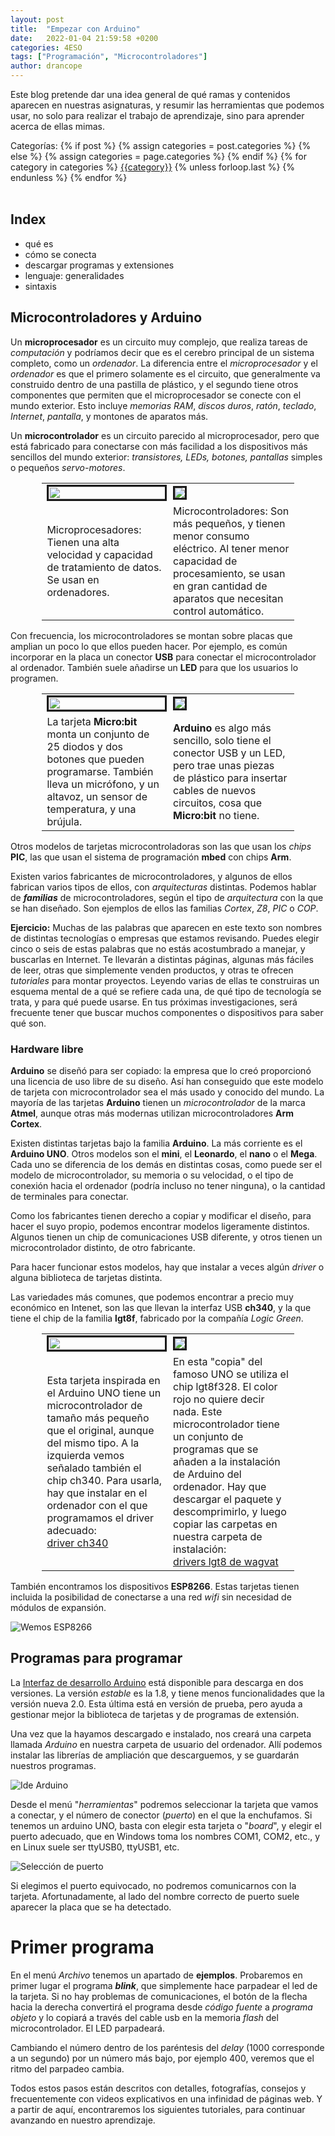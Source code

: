 ```yaml
---
layout: post
title:  "Empezar con Arduino"
date:   2022-01-04 21:59:58 +0200
categories: 4ESO
tags: ["Programación", "Microcontroladores"]
author: drancope
---
```

Este blog pretende dar una idea general de qué ramas y contenidos aparecen en nuestras asignaturas, y resumir las herramientas que podemos usar, no solo para realizar el trabajo de aprendizaje, sino para aprender acerca de ellas mimas.

<div class="post-categories">
 Categorías: {% if post %}
   {% assign categories = post.categories %}
 {% else %}
   {% assign categories = page.categories %}
 {% endif %}
 {% for category in categories %}
 <a href="{{site.baseurl}}/categories/#{{category|slugize}}">{{category}}</a>
 {% unless forloop.last %}&nbsp;{% endunless %}
 {% endfor %}
</div>
<br>

## Index

- qué es
- cómo se conecta
- descargar programas y extensiones
- lenguaje: generalidades
- sintaxis

## Microcontroladores y Arduino

Un **microprocesador** es un circuito muy complejo, que realiza tareas de *computación* y podríamos decir que es el cerebro principal de un sistema completo, como un *ordenador*. La diferencia entre el *microprocesador* y el *ordenador* es que el primero solamente es el circuito, que generalmente va construido dentro de una pastilla de plástico, y el segundo tiene otros componentes que permiten que el microprocesador se conecte con el mundo exterior. Esto incluye *memorias RAM*, *discos duros*, *ratón*, *teclado*, *Internet*, *pantalla*, y montones de aparatos más.

Un **microcontrolador** es un circuito parecido al microprocesador, pero que está fabricado para conectarse con más facilidad a los dispositivos más sencillos del mundo exterior: *transistores, LEDs, botones, pantallas* simples o pequeños *servo-motores*.

<div style="margin-left: auto; margin-right: auto; width: 80%;">
    <table>
      <tr style="padding: 10px;">
        <td style="width: 50%;">
          <img style=" border-style: solid;height: 110%;" src="/assets/microprocesadores.jpeg">
        </td>
        <td>
          <img style=" border-style: solid;" src="/assets/microcontroladores.jpeg">
        </td>
      </tr>
      <tr>
        <td>
          Microprocesadores: Tienen una alta velocidad y capacidad de tratamiento de datos. Se usan en ordenadores.
        </td>
        <td>
          Microcontroladores: Son más pequeños, y tienen menor consumo eléctrico. Al tener menor capacidad de procesamiento, se usan en gran cantidad de aparatos que necesitan control automático.
        </td>
      </tr>
    </table>
</div>

Con frecuencia, los microcontroladores se montan sobre placas que amplian un poco lo que ellos pueden hacer. Por ejemplo, es común incorporar en la placa un conector **USB** para conectar el microcontrolador al ordenador. También suele añadirse un **LED** para que los usuarios lo programen.

<div style="margin-left: auto; margin-right: auto; width: 80%;">
    <table>
      <tr style="padding: 10px;">
        <td style="width: 50%;">
          <img style=" border-style: solid;height: 110%;" src="/assets/microbit.jpeg">
        </td>
        <td>
          <img style=" border-style: solid;" src="/assets/arduinouno.jpeg">
        </td>
      </tr>
      <tr>
        <td>
        La tarjeta <b>Micro:bit</b> monta un conjunto de 25 diodos y dos botones que pueden programarse. También lleva un micrófono, y un altavoz, un sensor de temperatura, y una brújula.
        </td>
        <td>
          <b>Arduino</b> es algo más sencillo, solo tiene el conector USB y un LED, pero trae unas piezas de plástico para insertar cables de nuevos circuitos, cosa que <b>Micro:bit</b> no tiene.
        </td>
      </tr>
    </table>
</div>

Otros modelos de tarjetas microcontroladoras son las que usan los *chips* **PIC**, las que usan el sistema de programación **mbed** con chips **Arm**.

Existen varios fabricantes de microcontroladores, y algunos de ellos fabrican varios tipos de ellos, con *arquitecturas* distintas. Podemos hablar de ***familias*** de microcontroladores, según el tipo de *arquitectura* con la que se han diseñado. Son ejemplos de ellos las familias *Cortex*, *Z8*, *PIC* o *COP*.

<div class="bloque">
<b>Ejercicio:</b> Muchas de las palabras que aparecen en este texto son nombres de distintas tecnologías o empresas que estamos revisando. Puedes elegir cinco o seis de estas palabras que no estás acostumbrado a manejar, y buscarlas en Internet. Te llevarán a distintas páginas, algunas más fáciles de leer, otras que simplemente venden productos, y otras te ofrecen <em>tutoriales</em> para montar proyectos. Leyendo varias de ellas te construiras un esquema mental de a qué se refiere cada una, de qué tipo de tecnología se trata, y para qué puede usarse. En tus próximas investigaciones, será frecuente tener que buscar muchos componentes o dispositivos para saber qué son.
</div>

### Hardware libre

**Arduino** se diseñó para ser copiado: la empresa que lo creó proporcionó una licencia de uso libre de su diseño. Así han conseguido que este modelo de tarjeta con microcontrolador sea el más usado y conocido del mundo. La mayoría de las tarjetas **Arduino** tienen un *microcontrolador* de la marca **Atmel**, aunque otras más modernas utilizan microcontroladores **Arm Cortex**.

Existen distintas tarjetas bajo la familia **Arduino**. La más corriente es el **Arduino UNO**. Otros modelos son el **mini**, el **Leonardo**, el **nano** o el **Mega**. Cada uno se diferencia de los demás en distintas cosas, como puede ser el modelo de microcontrolador, su memoria o su velocidad, o el tipo de conexión hacia el ordenador (podría incluso no tener ninguna), o la cantidad de terminales para conectar.

Como los fabricantes tienen derecho a copiar y modificar el diseño, para hacer el suyo propio, podemos encontrar modelos ligeramente distintos. Algunos tienen un chip de comunicaciones USB diferente, y otros tienen un microcontrolador distinto, de otro fabricante.

Para hacer funcionar estos modelos, hay que instalar a veces algún *driver* o alguna biblioteca de tarjetas distinta.

Las variedades más comunes, que podemos encontrar a precio muy económico en Intenet, son las que llevan la interfaz USB **ch340**, y la que tiene el chip de la familia **lgt8f**, fabricado por la compañía *Logic Green*.

<div style="margin-left: auto; margin-right: auto; width: 80%;">
    <table>
      <tr style="padding: 10px;">
        <td style="width: 50%;">
          <img style=" border-style: solid;height: 110%;" src="/assets/ch340.jpeg">
        </td>
        <td>
          <img style=" border-style: solid;" src="/assets/lgt8.jpeg">
        </td>
      </tr>
      <tr>
        <td>
        Esta tarjeta inspirada en el Arduino UNO tiene un microcontrolador de tamaño más pequeño que el original, aunque del mismo tipo. A la izquierda vemos señalado también el chip ch340. Para usarla, hay que instalar en el ordenador con el que programamos el driver adecuado:<br>
        <a href="https://www.geekfactory.mx/tutoriales-arduino/driver-ch340-para-arduino-chinos-o-genericos/">driver ch340</a>
        </td>
        <td>
          En esta "copia" del famoso UNO se utiliza el chip lgt8f328. El color rojo no quiere decir nada. Este microcontrolador tiene un conjunto de programas que se añaden a la instalación de Arduino del ordenador. Hay que descargar el paquete y descomprimirlo, y luego copiar las carpetas en nuestra carpeta de instalación:<br>
          <a href="https://drive.google.com/drive/folders/19K9qp-LhdUtl7kuAr4--0e4DROUmyaKc">drivers lgt8 de wagvat</a>
        </td>
      </tr>
    </table>
</div>

También encontramos los dispositivos **ESP8266**. Estas tarjetas tienen incluida la posibilidad de conectarse a una red *wifi* sin necesidad de módulos de expansión.

![Wemos ESP8266](/assets/wemos.png)

## Programas para programar

La [Interfaz de desarrollo Arduino](https://www.arduino.cc/en/software) está disponible para descarga en dos versiones. La versión *estable* es la 1.8, y tiene menos funcionalidades que la versión nueva 2.0. Esta última está en versión de prueba, pero ayuda a gestionar mejor la biblioteca de tarjetas y de programas de extensión.

Una vez que la hayamos descargado e instalado, nos creará una carpeta llamada *Arduino* en nuestra carpeta de usuario del ordenador. Allí podemos instalar las librerías de ampliación que descarguemos, y se guardarán nuestros programas.

![Ide Arduino](/assets/arduinoide.png)

Desde el menú "*herramientas*" podremos seleccionar la tarjeta que vamos a conectar, y el número de conector (*puerto*) en el que la enchufamos. Si tenemos un arduino UNO, basta con elegir esta tarjeta o "*board*", y elegir el puerto adecuado, que en Windows toma los nombres COM1, COM2, etc., y en Linux suele ser ttyUSB0, ttyUSB1, etc.

![Selección de puerto](/assets/puerto_arduino1.png)

Si elegimos el puerto equivocado, no podremos comunicarnos con la tarjeta. Afortunadamente, al lado del nombre correcto de puerto suele aparecer la placa que se ha detectado.

# Primer programa

En el menú *Archivo* tenemos un apartado de **ejemplos**. Probaremos en primer lugar el programa ***blink***, que simplemente hace parpadear el led de la tarjeta. Si no hay problemas de comunicaciones, el botón de la flecha hacia la derecha convertirá el programa desde *código fuente* a *programa objeto* y lo copiará a través del cable usb en la memoria *flash* del microcontrolador. El LED parpadeará.

Cambiando el número dentro de los paréntesis del *delay* (1000 corresponde a un segundo) por un número más bajo, por ejemplo 400, veremos que el ritmo del parpadeo cambia.

Todos estos pasos están descritos con detalles, fotografías, consejos y frecuentemente con videos explicativos en una infinidad de páginas web. Y a partir de aquí, encontraremos los siguientes tutoriales, para continuar avanzando en nuestro aprendizaje.
